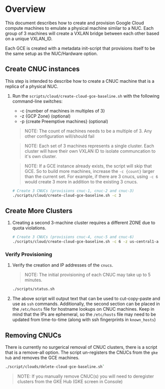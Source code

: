 # Overview

This document describes how to create and provision Google Cloud compute machines to emulate a physical machine similar to a NUC. Each group of 3 machines will create a VXLAN bridge between each other based on a unique VXLAN_ID.

Each GCE is created with a metadata init-script that provisions itself to be the same setup as the NUC/Hardware option.

## Create CNUC instances

This step is intended to describe how to create a CNUC machine that is a replica of a physical NUC.

1. Run the `scripts/cloud/create-cloud-gce-baseline.sh` with the following command-line switches:

    * -c {number of machines in multiples of 3}
    * -z {GCP Zone} (optional)
    * -p {create Preemptive machines} (optional)

    > NOTE: The count of machines needs to be a multiple of 3. Any other configuration will/should fail

    > NOTE: Each set of 3 machines represents a single cluster. Each cluster will have their own VXLAN ID to isolate communcation to it's own cluster.

    > NOTE: If a GCE instance already exists, the script will skip that GCE. So to build more machines, increase the `-c {count}` larger than the current set. For example, if there are 3 cnucs, using `-c 6` would create 3 more in addition to the existing 3 cnucs.

    ```bash
    # Create 3 CNUCs (provisions cnuc-1, cnuc-2 and cnuc-3)
    ./scripts/cloud/create-cloud-gce-baseline.sh -c 3
    ```

## Create More Clusters

1. Creating a second 3-machine cluster requires a different ZONE due to quota violations.
    ```bash
    # Create 3 CNUCs (provisions cnuc-4, cnuc-5 and cnuc-6)
    ./scripts/cloud/create-cloud-gce-baseline.sh -c 6 -z us-central1-a
    ```

### Verify Provisioning

1. Verify the creation and IP addresses of the `cnucs`.

    > NOTE: The initial provisioning of each CNUC may take up to 5 minutes.

    ```bash
    ./scripts/status.sh
    ```
1. The above script will output text that can be used to cut-copy-paste and use as `ssh` commands. Additionally, the second section can be placed in the `/etc/hosts` file for hostname lookups on CNUC machines. Keep in mind that the IPs are ephemeral, so the `/etc/hosts` file may need to be updated from time-to-time (along with ssh fingerprints in `known_hosts`)

## Removing CNUCs

There is currently no surgerical removal of CNUC clusters, there is a script that is a remove-all option. The script un-registers the CNUCs from the `gke hub` and removes the GCE machines.

```bash
./script/clouds/delete-cloud-gce-baseline.sh`
```

> NOTE: If you manually remove CNUC(s) you will need to deregister clusters from the GKE Hub (GKE screen in Console)
